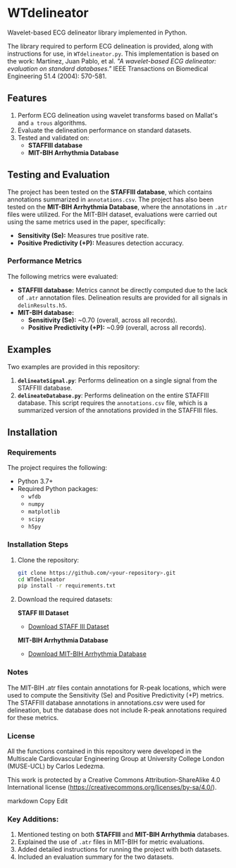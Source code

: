 # WTdelineator

Wavelet-based ECG delineator library implemented in Python.

The library required to perform ECG delineation is provided, along with instructions for use, in `WTdelineator.py`. This implementation is based on the work: Martínez, Juan Pablo, et al. *"A wavelet-based ECG delineator: evaluation on standard databases."* IEEE Transactions on Biomedical Engineering 51.4 (2004): 570-581.

## Features
1. Perform ECG delineation using wavelet transforms based on Mallat's and `a trous` algorithms.
2. Evaluate the delineation performance on standard datasets.
3. Tested and validated on:
   - **STAFFIII database**
   - **MIT-BIH Arrhythmia Database**

## Testing and Evaluation
The project has been tested on the **STAFFIII database**, which contains annotations summarized in `annotations.csv`. The project has also been tested on the **MIT-BIH Arrhythmia Database**, where the annotations in `.atr` files were utilized. For the MIT-BIH dataset, evaluations were carried out using the same metrics used in the paper, specifically:
- **Sensitivity (Se):** Measures true positive rate.
- **Positive Predictivity (+P):** Measures detection accuracy.

### Performance Metrics
The following metrics were evaluated:
- **STAFFIII database:** Metrics cannot be directly computed due to the lack of `.atr` annotation files. Delineation results are provided for all signals in `delinResults.h5`.
- **MIT-BIH database:** 
  - **Sensitivity (Se):** ~0.70 (overall, across all records).
  - **Positive Predictivity (+P):** ~0.99 (overall, across all records).

## Examples
Two examples are provided in this repository:
1. **`delineateSignal.py`**: Performs delineation on a single signal from the STAFFIII database.
2. **`delineateDatabase.py`**: Performs delineation on the entire STAFFIII database. This script requires the `annotations.csv` file, which is a summarized version of the annotations provided in the STAFFIII files.

## Installation
### Requirements
The project requires the following:
- Python 3.7+
- Required Python packages:
  - `wfdb`
  - `numpy`
  - `matplotlib`
  - `scipy`
  - `h5py`

### Installation Steps
1. Clone the repository:
   ```bash
   git clone https://github.com/<your-repository>.git
   cd WTdelineator
   pip install -r requirements.txt
    ```
2. Download the required datasets:


    **STAFF III Dataset**
   - [Download STAFF III Dataset](https://physionet.org/content/staffiii/1.0.0/)
   
    **MIT-BIH Arrhythmia Database**
   - [Download MIT-BIH Arrhythmia Database](https://physionet.org/content/mitdb/1.0.0/)
   


### Notes
The MIT-BIH .atr files contain annotations for R-peak locations, which were used to compute the Sensitivity (Se) and Positive Predictivity (+P) metrics.
The STAFFIII database annotations in annotations.csv were used for delineation, but the database does not include R-peak annotations required for these metrics.


### License
All the functions contained in this repository were developed in the Multiscale Cardiovascular Engineering Group at University College London (MUSE-UCL) by Carlos Ledezma.

This work is protected by a Creative Commons Attribution-ShareAlike 4.0 International license (https://creativecommons.org/licenses/by-sa/4.0/).

markdown
Copy
Edit



### Key Additions:
1. Mentioned testing on both **STAFFIII** and **MIT-BIH Arrhythmia** databases.
2. Explained the use of `.atr` files in MIT-BIH for metric evaluations.
3. Added detailed instructions for running the project with both datasets.
4. Included an evaluation summary for the two datasets.

